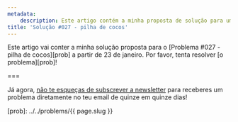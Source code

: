 ```yaml
---
metadata:
    description: Este artigo contém a minha proposta de solução para um dos problemas deste blogue.
title: 'Solução #027 - pilha de cocos'
---
```


Este artigo vai conter a minha solução proposta para o [Problema #027 - pilha de cocos][prob] a partir de 23 de janeiro. Por favor, tenta resolver [o problema][prob]!
<!--Este artigo contém a minha solução proposta para o [Problema #027 - pilha de cocos][prob]. Por favor não leias esta solução se ainda não tentaste resolver [o problema][prob] a sério.-->

===

<!--### Solução



Se tens alguma questão sobre a minha solução, se encontraste algum erro (woops!) ou se gostavas de partilhar a *tua* solução, deixa um comentário em baixo.
Caso contrário podes só deixar um “upvote”!-->

Já agora, [não te esqueças de subscrever a newsletter][subscribe] para receberes
um problema diretamente no teu email de quinze em quinze dias!

[subscribe]: https://mathspp.com/subscribe
[prob]: ../../problems/{{ page.slug }}
